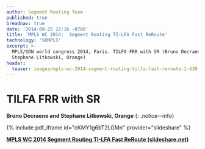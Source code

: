 ```yaml
---
author: Segment Routing Team
published: true
breadnav: true
date: '2014-09-25 22:16 -0700'
title: 'MPLS WC 2014:  Segment Routing TI-LFA Fast ReRoute'
technology: 'SRMPLS'
excerpt: >-
  MPLS/SDN world congress 2014, Paris. TILFA FRR with SR (Bruno Decraene and
  Stephane Litkowski, Orange)
header:
  teaser: images/mpls-wc-2014-segment-routing-tilfa-fast-reroute-1-638.jpg
---
```


# TILFA FRR with SR 

**Bruno Decraene and Stephane Litkowski, Orange**
{: .notice--info}

{% include pdf_iframe id="cKMY1g6bT2LGMn" provider="slideshare" %}
<div style="margin-bottom:5px"> <strong> <a href="//www.slideshare.net/BrunoDecraene/mpls-wcc-2014-segment-routing-tilfa-fast-reroute" title="MPLS WC 2014 Segment Routing TI-LFA Fast ReRoute">MPLS WC 2014 Segment Routing TI-LFA Fast ReRoute (slideshare.net)</a> </strong></div>
